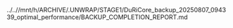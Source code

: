 ../..//mnt/h/ARCHIVE/.UNWRAP/STAGE1/DuRiCore_backup_20250807_094339_optimal_performance/BACKUP_COMPLETION_REPORT.md